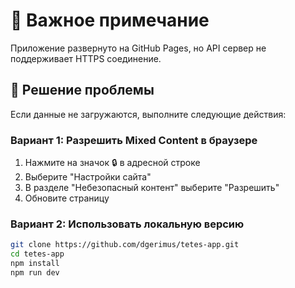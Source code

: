 # 🚨 Важное примечание

Приложение развернуто на GitHub Pages, но API сервер не поддерживает HTTPS соединение.

## 🔧 Решение проблемы

Если данные не загружаются, выполните следующие действия:

### Вариант 1: Разрешить Mixed Content в браузере
1. Нажмите на значок 🔒 в адресной строке
2. Выберите "Настройки сайта"  
3. В разделе "Небезопасный контент" выберите "Разрешить"
4. Обновите страницу

### Вариант 2: Использовать локальную версию
```bash
git clone https://github.com/dgerimus/tetes-app.git
cd tetes-app
npm install
npm run dev

